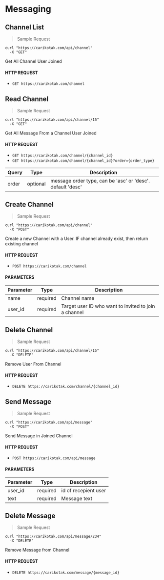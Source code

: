 # Messaging

## Channel List

> Sample Request

```shell
curl "https://carikotak.com/api/channel"
  -X "GET"
```

Get All Channel User Joined

#### HTTP REQUEST
- `GET https://carikotak.com/channel`

## Read Channel

> Sample Request

```shell
curl "https://carikotak.com/api/channel/15"
  -X "GET"
```

Get All Message From a Channel User Joined

#### HTTP REQUEST
- `GET https://carikotak.com/channel/{channel_id}`
- `GET https://carikotak.com/channel/{channel_id}?order={order_type}`

Query   | Type  | Description
--------| ----- | -----------
order | optional  | message order type, can be 'asc' or 'desc'. default 'desc'

## Create Channel

> Sample Request

```shell
curl "https://carikotak.com/api/channel"
  -X "POST"
```

Create a new Channel with a User.
IF channel already exist, then return existing channel

#### HTTP REQUEST
- `POST https://carikotak.com/channel`

#### PARAMETERS
Parameter | Type  | Description
--------| ----- | -----------
name    | required  | Channel name
user_id | required  | Target user ID who want to invited to join a channel

## Delete Channel

> Sample Request

```shell
curl "https://carikotak.com/api/channel/15"
  -X "DELETE"
```

Remove User From Channel

#### HTTP REQUEST
- `DELETE https://carikotak.com/channel/{channel_id}`


## Send Message

> Sample Request

```shell
curl "https://carikotak.com/api/message"
  -X "POST"
```

Send Message in Joined Channel

#### HTTP REQUEST
- `POST https://carikotak.com/api/message`

#### PARAMETERS
Parameter | Type  | Description
--------| ----- | -----------
user_id  | required  | id of recepient user
text | required  | Message text

## Delete Message

> Sample Request

```shell
curl "https://carikotak.com/api/message/234"
  -X "DELETE"
```

Remove Message from Channel

#### HTTP REQUEST
- `DELETE https://carikotak.com/message/{message_id}`